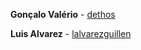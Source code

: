 **Gonçalo Valério** - [dethos](https://github.com/dethos/)

**Luis Alvarez** - [lalvarezguillen](https://github.com/lalvarezguillen/)
